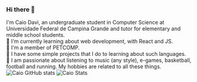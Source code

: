 ### Hi there 👋

I'm Caio Davi, an undergraduate student in Computer Science at Universidade Federal de Campina Grande and tutor for elementary and middle school students.  
🔭 I'm currently learning about web development, with React and JS.  
🌱 I'm a member of PETCOMP.  
💬 I have some simple projects that I do to learning about such languages.  
:information_desk_person: I am passionate about listening to music (any style), e-games, basketball, football and running. My hobbies are related to all these things.
![Caio GitHub stats](https://github-readme-stats.vercel.app/api?username=anuraghazra&count_private=true)
![Caio Stats](https://github-readme-stats.vercel.app/api/top-langs/?username=caiodavic&layout=compact&theme=dark)
